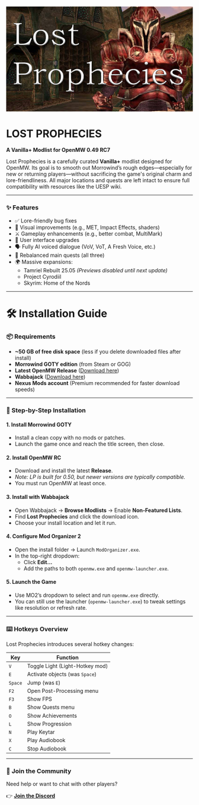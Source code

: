 ![Lost Prophecies Banner](https://raw.githubusercontent.com/Fropaccino/lostprophecies/main/lost_prophecies_16_9_cropped.png)

# **LOST PROPHECIES**
**A Vanilla+ Modlist for OpenMW 0.49 RC7**

Lost Prophecies is a carefully curated **Vanilla+** modlist designed for OpenMW. Its goal is to smooth out Morrowind’s rough edges—especially for new or returning players—without sacrificing the game's original charm and lore-friendliness. All major locations and quests are left intact to ensure full compatibility with resources like the UESP wiki.

---

### ✨ **Features**

- ✅ Lore-friendly bug fixes  
- 🎨 Visual improvements (e.g., MET, Impact Effects, shaders)  
- ⚔️ Gameplay enhancements (e.g., better combat, MultiMark)  
- 🧭 User interface upgrades  
- 🗣️ Fully AI voiced dialogue (VoV, VoT, A Fresh Voice, etc.)  
- 🧩 Rebalanced main quests (all three)  
- 🌍 Massive expansions:
  - Tamriel Rebuilt 25.05 *(Previews disabled until next update)*  
  - Project Cyrodiil  
  - Skyrim: Home of the Nords  

---

# 🛠️ **Installation Guide**

### 📦 Requirements

- **~50 GB of free disk space** (less if you delete downloaded files after install)  
- **Morrowind GOTY edition** (from Steam or GOG)  
- **Latest OpenMW Release** ([Download here](https://github.com/OpenMW/openmw/releases/))  
- **Wabbajack** ([Download here](https://www.wabbajack.org/))  
- **Nexus Mods account** (Premium recommended for faster download speeds)

---

### 🔧 Step-by-Step Installation

#### **1. Install Morrowind GOTY**
- Install a clean copy with no mods or patches.
- Launch the game once and reach the title screen, then close.

#### **2. Install OpenMW RC**
- Download and install the latest **Release**.
- *Note: LP is built for 0.50, but newer versions are typically compatible.*
- You must run OpenMW at least once. 

#### **3. Install with Wabbajack**
- Open Wabbajack → **Browse Modlists** → Enable **Non-Featured Lists**.  
- Find **Lost Prophecies** and click the download icon.  
- Choose your install location and let it run.

#### **4. Configure Mod Organizer 2**
- Open the install folder → Launch `ModOrganizer.exe`.  
- In the top-right dropdown:  
  - Click **Edit...**  
  - Add the paths to both `openmw.exe` and `openmw-launcher.exe`.

#### **5. Launch the Game**
- Use MO2’s dropdown to select and run `openmw.exe` directly.  
- You can still use the launcher (`openmw-launcher.exe`) to tweak settings like resolution or refresh rate.

---

### ⌨️ **Hotkeys Overview**

Lost Prophecies introduces several hotkey changes:

| Key        | Function                                 |
|------------|------------------------------------------|
| `V`        | Toggle Light (Light-Hotkey mod)          |
| `E`        | Activate objects (was `Space`)           |
| `Space`    | Jump (was `E`)                           |
| `F2`       | Open Post-Processing menu                |
| `F3`       | Show FPS                                 |
| `B`        | Show Quests menu                         |
| `O`        | Show Achievements                        |
| `L`        | Show Progression                        |
| `N`        | Play Keytar                     |
| `X`        | Play Audiobook                     |
| `C`        | Stop Audiobook                    |
---

### 💬 **Join the Community**

Need help or want to chat with other players?

👉 [**Join the Discord**](https://discord.gg/fNgshCXE3h)
